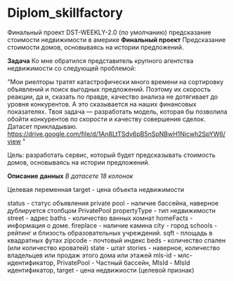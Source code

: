# Diplom_skillfactory
Финальный проект DST-WEEKLY-2.0 (по умолчанию) предсказание стоимости недвижимости в америке
**Финальный проект**
Предсказание стоимости домов, основываясь на истории предложений.

**Задача**
Ко мне обратился представитель крупного агентства недвижимости со следующей проблемой:

"Мои риелторы тратят катастрофически много времени на сортировку объявлений и поиск выгодных предложений. Поэтому их скорость реакции, да и, сказать по правде, качество анализа не дотягивает до уровня конкурентов. А это сказывается на наших финансовых показателях. Твоя задача — разработать модель, которая бы позволила обойти конкурентов по скорости и качеству совершения сделок. Датасет прикладываю. https://drive.google.com/file/d/1An8LtTSdv6pB5nSpNBwH1Njcwh2SpYW6/view "

Цель: разработать сервис, который будет предсказывать стоимость домов, основываясь на истории предложений.

**Описание данных**
*В датасете 18 колонок*

Целевая переменная target - цена объекта недвижимости

status - статус объявления
private pool - наличие бассейна, наверное дублируется столбцом PrivatePool
propertyType - тип недвижимости
street - адрес
baths - количество ванных комнат
homeFacts - информация о доме.
fireplace - наличие камина
city - город
schools - рейтинг и близость образовательных учреждений.
sqft - площадь в квадратных футах
zipcode - почтовый индекс
beds - количество спален (или количество кроватей)
state - штат
stories - наверное, количество владельцев или продаж этого дома или этажей
mls-id - млс-идентификатор,
PrivatePool - Частный бассейн,
MlsId - MlsId идентификатор,
target - цена недвижиости (целевой признак)
